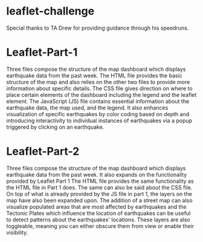 # leaflet-challenge

Special thanks to TA Drew for providing guidance through his speedruns.

# Leaflet-Part-1

Three files compose the structure of the map dashboard which displays earthquake data from the past week.
The HTML file provides the basic structure of the map and also relies on the other two files to provide more information about specific details.
The CSS file gives direction on where to place certain elements of the dashboard including the legend and the leaflet element.
The JavaScript (JS) file contains essential information about the earthquake data, the map used, and the legend. It also enhances visualization of specific earthquakes by color coding based on depth and introducing interactivity to individual instances of earthquakes via a popup triggered by clicking on an earthquake.

# Leaflet-Part-2

Three files compose the structure of the map dashboard which displays earthquake data from the past week. It also expands on the functionality provided by Leaflet Part 1
The HTML file provides the same functionality as the HTML file in Part 1 does.
The same can also be said about the CSS file.
On top of what is already provided by the JS file in part 1, the layers on the map have also been expanded upon. The addition of a street map can also visualize populated areas that are most affected by earthquakes and the Tectonic Plates which influence the location of earthquakes can be useful to detect patterns about the earthquakes' locations. These layers are also toggleable, meaning you can either obscure them from view or enable their visibility. 
